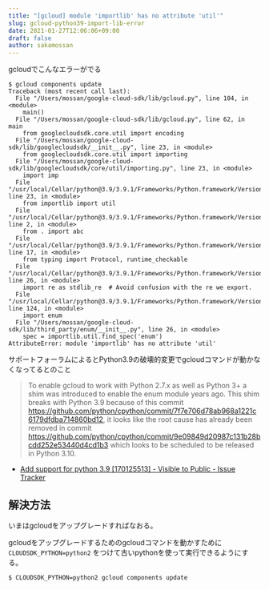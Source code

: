 ```yaml
---
title: "[gcloud] module 'importlib' has no attribute 'util'"
slug: gcloud-python39-import-lib-error
date: 2021-01-27T12:06:06+09:00
draft: false
author: sakamossan
---
```


gcloudでこんなエラーがでる

```
$ gcloud components update
Traceback (most recent call last):
  File "/Users/mossan/google-cloud-sdk/lib/gcloud.py", line 104, in <module>
    main()
  File "/Users/mossan/google-cloud-sdk/lib/gcloud.py", line 62, in main
    from googlecloudsdk.core.util import encoding
  File "/Users/mossan/google-cloud-sdk/lib/googlecloudsdk/__init__.py", line 23, in <module>
    from googlecloudsdk.core.util import importing
  File "/Users/mossan/google-cloud-sdk/lib/googlecloudsdk/core/util/importing.py", line 23, in <module>
    import imp
  File "/usr/local/Cellar/python@3.9/3.9.1/Frameworks/Python.framework/Versions/3.9/lib/python3.9/imp.py", line 23, in <module>
    from importlib import util
  File "/usr/local/Cellar/python@3.9/3.9.1/Frameworks/Python.framework/Versions/3.9/lib/python3.9/importlib/util.py", line 2, in <module>
    from . import abc
  File "/usr/local/Cellar/python@3.9/3.9.1/Frameworks/Python.framework/Versions/3.9/lib/python3.9/importlib/abc.py", line 17, in <module>
    from typing import Protocol, runtime_checkable
  File "/usr/local/Cellar/python@3.9/3.9.1/Frameworks/Python.framework/Versions/3.9/lib/python3.9/typing.py", line 26, in <module>
    import re as stdlib_re  # Avoid confusion with the re we export.
  File "/usr/local/Cellar/python@3.9/3.9.1/Frameworks/Python.framework/Versions/3.9/lib/python3.9/re.py", line 124, in <module>
    import enum
  File "/Users/mossan/google-cloud-sdk/lib/third_party/enum/__init__.py", line 26, in <module>
    spec = importlib.util.find_spec('enum')
AttributeError: module 'importlib' has no attribute 'util'
```

サポートフォーラムによるとPython3.9の破壊的変更でgcloudコマンドが動かなくなってるとのこと

> To enable gcloud to work with Python 2.7.x as well as Python 3+ a shim was introduced to enable the enum module years ago. This shim breaks with Python 3.9 because of this commit https://github.com/python/cpython/commit/7f7e706d78ab968a1221c6179dfdba714860bd12, it looks like the root cause has already been removed in commit https://github.com/python/cpython/commit/9e09849d20987c131b28bcdd252e53440d4cd1b3 which looks to be scheduled to be released in Python 3.10.

- [Add support for python 3.9 [170125513] - Visible to Public - Issue Tracker](https://issuetracker.google.com/issues/170125513)


## 解決方法

いまはgcloudをアップグレードすればなおる。

gcloudをアップグレードするためのgcloudコマンドを動かすために `CLOUDSDK_PYTHON=python2` をつけて古いpythonを使って実行できるようにする。

```
$ CLOUDSDK_PYTHON=python2 gcloud components update
```

